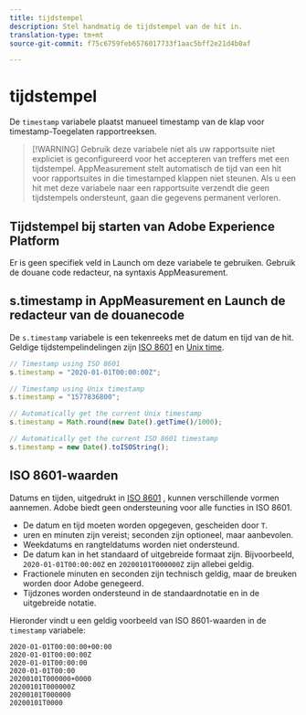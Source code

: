 ```yaml
---
title: tijdstempel
description: Stel handmatig de tijdstempel van de hit in.
translation-type: tm+mt
source-git-commit: f75c6759feb6576017733f1aac5bff2e21d4b0af

---
```



# tijdstempel

De `timestamp` variabele plaatst manueel timestamp van de klap voor timestamp-Toegelaten rapportreeksen.

> [!WARNING] Gebruik deze variabele niet als uw rapportsuite niet expliciet is geconfigureerd voor het accepteren van treffers met een tijdstempel. AppMeasurement stelt automatisch de tijd van een hit voor rapportsuites in die timestamped klappen niet steunen. Als u een hit met deze variabele naar een rapportsuite verzendt die geen tijdstempels ondersteunt, gaan die gegevens permanent verloren.

## Tijdstempel bij starten van Adobe Experience Platform

Er is geen specifiek veld in Launch om deze variabele te gebruiken. Gebruik de douane code redacteur, na syntaxis AppMeasurement.

## s.timestamp in AppMeasurement en Launch de redacteur van de douanecode

De `s.timestamp` variabele is een tekenreeks met de datum en tijd van de hit. Geldige tijdstempelindelingen zijn [ISO 8601](https://en.wikipedia.org/wiki/ISO_8601) en [Unix time](https://en.wikipedia.org/wiki/Unix_time).

```js
// Timestamp using ISO 8601
s.timestamp = "2020-01-01T00:00:00Z";

// Timestamp using Unix timestamp
s.timestamp = "1577836800";

// Automatically get the current Unix timestamp
s.timestamp = Math.round(new Date().getTime()/1000);

// Automatically get the current ISO 8601 timestamp
s.timestamp = new Date().toISOString();
```

## ISO 8601-waarden

Datums en tijden, uitgedrukt in [ISO 8601](https://en.wikipedia.org/wiki/ISO_8601) , kunnen verschillende vormen aannemen. Adobe biedt geen ondersteuning voor alle functies in ISO 8601.

* De datum en tijd moeten worden opgegeven, gescheiden door `T`.
* uren en minuten zijn vereist; seconden zijn optioneel, maar aanbevolen.
* Weekdatums en rangteldatums worden niet ondersteund.
* De datum kan in het standaard of uitgebreide formaat zijn. Bijvoorbeeld, `2020-01-01T00:00:00Z` en `20200101T000000Z` zijn allebei geldig.
* Fractionele minuten en seconden zijn technisch geldig, maar de breuken worden door Adobe genegeerd.
* Tijdzones worden ondersteund in de standaardnotatie en in de uitgebreide notatie.

Hieronder vindt u een geldig voorbeeld van ISO 8601-waarden in de `timestamp` variabele:

```text
2020-01-01T00:00:00+00:00
2020-01-01T00:00:00Z
2020-01-01T00:00:00
2020-01-01T00:00
20200101T000000+0000
20200101T000000Z
20200101T000000
20200101T0000
```
